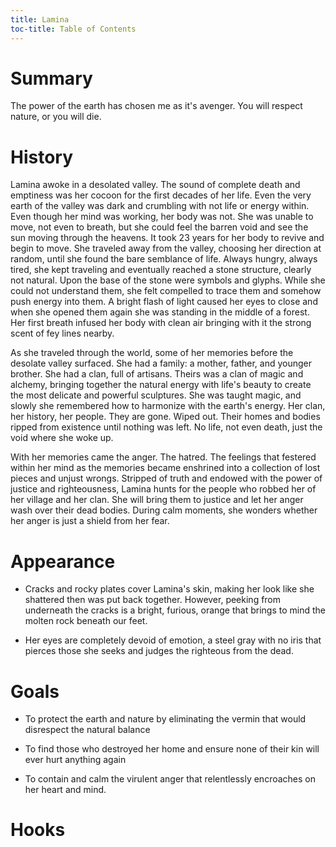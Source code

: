 ```yaml
---
title: Lamina
toc-title: Table of Contents
---
```


# Summary

The power of the earth has chosen me as it's avenger. You will respect nature, or you will die.

# History

Lamina awoke in a desolated valley. The sound of complete death and emptiness was her cocoon for the first decades of her life. Even the very earth of the valley was dark and crumbling with not life or energy within. Even though her mind was working, her body was not. She was unable to move, not even to breath, but she could feel the barren void and see the sun moving through the heavens. It took 23 years for her body to revive and begin to move. She traveled away from the valley, choosing her direction at random, until she found the bare semblance of life. Always hungry, always tired, she kept traveling and eventually reached a stone structure, clearly not natural. Upon the base of the stone were symbols and glyphs. While she could not understand them, she felt compelled to trace them and somehow push energy into them. A bright flash of light caused her eyes to close and when she opened them again she was standing in the middle of a forest. Her first breath infused her body with clean air bringing with it the strong scent of fey lines nearby.

As she traveled through the world, some of her memories before the desolate valley surfaced. She had a family: a mother, father, and younger brother. She had a clan, full of artisans. Theirs was a clan of magic and alchemy, bringing together the natural energy with life's beauty to create the most delicate and powerful sculptures. She was taught magic, and slowly she remembered how to harmonize with the earth's energy. Her clan, her history, her people. They are gone. Wiped out. Their homes and bodies ripped from existence until nothing was left. No life, not even death, just the void where she woke up. 

With her memories came the anger. The hatred. The feelings that festered within her mind as the memories became enshrined into a collection of lost pieces and unjust wrongs. Stripped of truth and endowed with the power of justice and righteousness, Lamina hunts for the people who robbed her of her village and her clan. She will bring them to justice and let her anger wash over their dead bodies. During calm moments, she wonders whether her anger is just a shield from her fear.

# Appearance

- Cracks and rocky plates cover Lamina's skin, making her look like she shattered then was put back together. However, peeking from underneath the cracks is a bright, furious, orange that brings to mind the molten rock beneath our feet.

- Her eyes are completely devoid of emotion, a steel gray with no iris that pierces those she seeks and judges the righteous from the dead.

# Goals

- To protect the earth and nature by eliminating the vermin that would disrespect the natural balance

- To find those who destroyed her home and ensure none of their kin will ever hurt anything again

- To contain and calm the virulent anger that relentlessly encroaches on her heart and mind.

# Hooks

